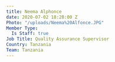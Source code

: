 ```yaml
---
title: Neema Alphonce
date: 2020-07-02 18:28:00 Z
Photo: "/uploads/Neema%20Alfonce.JPG"
Member Type:
  Is Staff: true
Job Title: Quality Assurance Supervisor
Country: Tanzania
Team: Tanzania
---
```

